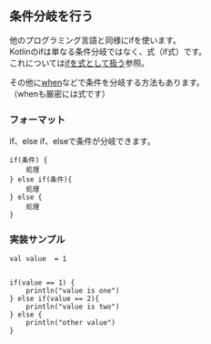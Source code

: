 ## 条件分岐を行う


他のプログラミング言語と同様にifを使います。   
Kotlinのifは単なる条件分岐ではなく、式（if式）です。   
これについては[ifを式として扱う](./if-function)参照。

その他に[when](../when)などで条件を分岐する方法もあります。   
（whenも厳密には式です）   
   

### フォーマット

if、else if、elseで条件が分岐できます。

    if(条件) {
        処理
    } else if(条件){
        処理
    } else {
        処理
    }


### 実装サンプル

    val value  = 1


    if(value == 1) {
        println("value is one")
    } else if(value == 2){
        println("value is two")
    } else {
        println("other value")
    }


 
